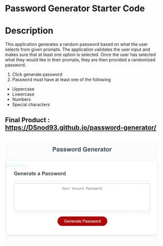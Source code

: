 # Password Generator Starter Code

# Description
This application generates a random password based on what the user selects from given prompts. The application validates the user input and makes sure that at least one option is selected. Once the user has selected what they would like in their prompts, they are then provided a randomized password.

1. Click generate password
2. Password must have at least one of the following 
* Uppercase 
* Lowercase
* Numbers
* Special characters

## Final Product : https://DSnod93.github.io/password-generator/
<br>

<img src="img/snippet.jpg">

